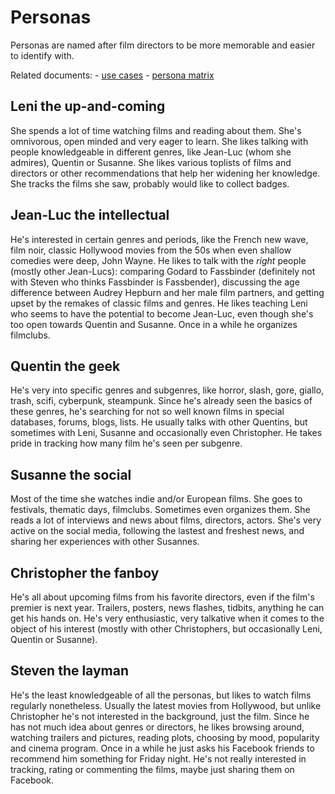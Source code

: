 # Personas

Personas are named after film directors to be more memorable and easier to identify with.

Related documents:
    - [use cases](use_cases_v2.md)
    - [persona matrix](https://docs.google.com/spreadsheets/d/1MQLYhMIrHgpRXV3eS9elp-Ncf2NSJ1lLInfGBwpTNyc/edit?usp=sharing)

## Leni the up-and-coming

She spends a lot of time watching films and reading about them. She's omnivorous, open minded and very eager to learn. She likes talking with people knowledgeable in different genres, like Jean-Luc (whom she admires), Quentin or Susanne. She likes various toplists of films and directors or other recommendations that help her widening her knowledge. She tracks the films she saw, probably would like to collect badges.


## Jean-Luc the intellectual

He's interested in certain genres and periods, like the French new wave, film noir, classic Hollywood movies from the 50s when even shallow comedies were deep, John Wayne. He likes to talk with the *right* people (mostly other Jean-Lucs): comparing Godard to Fassbinder (definitely not with Steven who thinks Fassbinder is Fassbender), discussing the age difference between Audrey Hepburn and her male film partners, and getting upset by the remakes of classic films and genres. He likes teaching Leni who seems to have the potential to become Jean-Luc, even though she's too open towards Quentin and Susanne. Once in a while he organizes filmclubs.


## Quentin the geek

He's very into specific genres and subgenres, like horror, slash, gore, giallo, trash, scifi, cyberpunk, steampunk. Since he's already seen the basics of these genres, he's searching for not so well known films in special databases, forums, blogs, lists. He usually talks with other Quentins, but sometimes with Leni, Susanne and occasionally even Christopher. He takes pride in tracking how many film he's seen per subgenre.


## Susanne the social

Most of the time she watches indie and/or European films. She goes to festivals, thematic days, filmclubs. Sometimes even organizes them. She reads a lot of interviews and news about films, directors, actors. She's very active on the social media, following the lastest and freshest news, and sharing her experiences with other Susannes.


## Christopher the fanboy

He's all about upcoming films from his favorite directors, even if the film's premier is next year. Trailers, posters, news flashes, tidbits, anything he can get his hands on. He's very enthusiastic, very talkative when it comes to the object of his interest (mostly with other Christophers, but occasionally Leni, Quentin or Susanne).


## Steven the layman

He's the least knowledgeable of all the personas, but likes to watch films regularly nonetheless. Usually the latest movies from Hollywood, but unlike Christopher he's not interested in the background, just the film. Since he has not much idea about genres or directors, he likes browsing around, watching trailers and pictures, reading plots, choosing by mood, popularity and cinema program. Once in a while he just asks his Facebook friends to recommend him something for Friday night. He's not really interested in tracking, rating or commenting the films, maybe just sharing them on Facebook.
